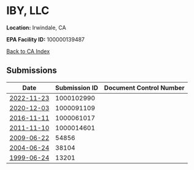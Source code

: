 # IBY, LLC

**Location:** Irwindale, CA

**EPA Facility ID:** 100000139487

[Back to CA Index](../../index.md)

## Submissions

| Date | Submission ID | Document Control Number |
|------|--------------|-------------------------|
| [2022-11-23](submissions/1000102990.md) | 1000102990 |  |
| [2020-12-03](submissions/1000091109.md) | 1000091109 |  |
| [2016-11-11](submissions/1000061017.md) | 1000061017 |  |
| [2011-11-10](submissions/1000014601.md) | 1000014601 |  |
| [2009-06-22](submissions/54856.md) | 54856 |  |
| [2004-06-24](submissions/38104.md) | 38104 |  |
| [1999-06-24](submissions/13201.md) | 13201 |  |
